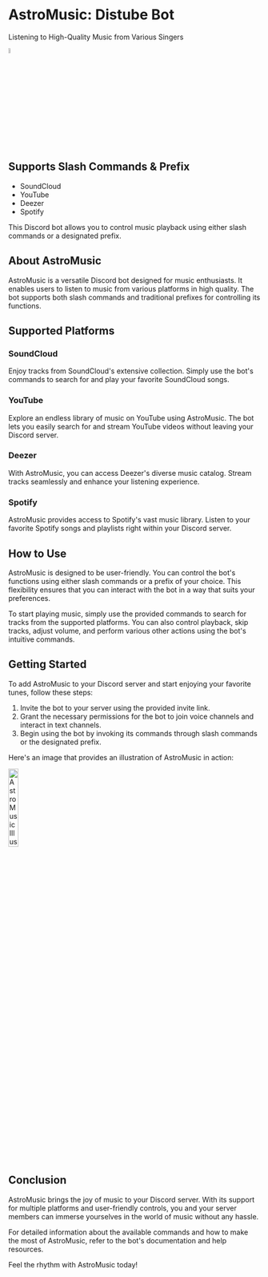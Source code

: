 # AstroMusic: Distube Bot
Listening to High-Quality Music from Various Singers

<img style="width: 5%;" src="https://media.discordapp.net/attachments/965806495109369926/1109147334199214171/png_2dev_copy.png?width=409&height=409" alt="AstroMusic Illustration">


## Supports Slash Commands & Prefix


- SoundCloud
- YouTube
- Deezer
- Spotify

This Discord bot allows you to control music playback using either slash commands or a designated prefix.

## About AstroMusic

AstroMusic is a versatile Discord bot designed for music enthusiasts. It enables users to listen to music from various platforms in high quality. The bot supports both slash commands and traditional prefixes for controlling its functions.

## Supported Platforms

### SoundCloud
Enjoy tracks from SoundCloud's extensive collection. Simply use the bot's commands to search for and play your favorite SoundCloud songs.

### YouTube
Explore an endless library of music on YouTube using AstroMusic. The bot lets you easily search for and stream YouTube videos without leaving your Discord server.

### Deezer
With AstroMusic, you can access Deezer's diverse music catalog. Stream tracks seamlessly and enhance your listening experience.

### Spotify
AstroMusic provides access to Spotify's vast music library. Listen to your favorite Spotify songs and playlists right within your Discord server.

## How to Use

AstroMusic is designed to be user-friendly. You can control the bot's functions using either slash commands or a prefix of your choice. This flexibility ensures that you can interact with the bot in a way that suits your preferences.

To start playing music, simply use the provided commands to search for tracks from the supported platforms. You can also control playback, skip tracks, adjust volume, and perform various other actions using the bot's intuitive commands.

## Getting Started

To add AstroMusic to your Discord server and start enjoying your favorite tunes, follow these steps:

1. Invite the bot to your server using the provided invite link.
2. Grant the necessary permissions for the bot to join voice channels and interact in text channels.
3. Begin using the bot by invoking its commands through slash commands or the designated prefix.



Here's an image that provides an illustration of AstroMusic in action:

<img style="width: 20%;" src="https://media.discordapp.net/attachments/1113676076732911761/1144333970432086026/Screen_Shot_2023-08-23_at_1.png?width=416&height=292" alt="AstroMusic Illustration">

## Conclusion

AstroMusic brings the joy of music to your Discord server. With its support for multiple platforms and user-friendly controls, you and your server members can immerse yourselves in the world of music without any hassle.

For detailed information about the available commands and how to make the most of AstroMusic, refer to the bot's documentation and help resources.

Feel the rhythm with AstroMusic today!
